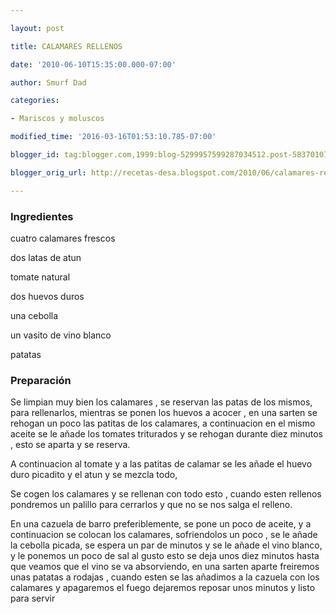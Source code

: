 ```yaml
---

layout: post

title: CALAMARES RELLENOS

date: '2010-06-10T15:35:00.000-07:00'

author: Smurf Dad

categories:

- Mariscos y moluscos

modified_time: '2016-03-16T01:53:10.785-07:00'

blogger_id: tag:blogger.com,1999:blog-5299957599287034512.post-5837010756986333010

blogger_orig_url: http://recetas-desa.blogspot.com/2010/06/calamares-rellenos.html

---
```


<h3>Ingredientes</h3>cuatro calamares frescos

dos latas de atun

tomate natural

dos huevos duros

una cebolla

un vasito de vino blanco

patatas

<h3>Preparación</h3>Se limpian muy bien los calamares , se reservan las patas de los mismos, para rellenarlos, mientras se ponen los huevos a acocer , en una sarten se rehogan un poco las patitas de los calamares, a continuacion en el mismo aceite se le añade los tomates triturados y se rehogan durante diez minutos , esto se aparta y se reserva.

A continuacion al tomate y a las patitas de calamar se les añade el huevo duro picadito y el atun y se mezcla todo,

Se cogen los calamares y se rellenan con todo esto , cuando esten rellenos pondremos un palillo para cerrarlos y que no se nos salga el relleno.

En una cazuela de barro preferiblemente, se pone un poco de aceite, y a continuacion se colocan los calamares, sofriendolos un poco , se le añade la cebolla picada, se espera un par de minutos y se le añade el vino blanco, y le ponemos un poco de sal al gusto esto se deja unos diez minutos hasta que veamos que el vino se va absorviendo, en una sarten aparte freiremos unas patatas a rodajas , cuando esten se las añadimos a la cazuela con los calamares y apagaremos el fuego dejaremos reposar unos minutos y listo para servir
